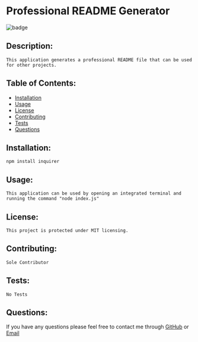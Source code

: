 # Professional README Generator
  ![badge](https://img.shields.io/badge/license-ISC-blue)
  ## Description:
    This application generates a professional README file that can be used for other projects.

  ## Table of Contents:

  * [Installation](#Installation)
  * [Usage](#usage)
  * [License](#license)
  * [Contributing](#contributing)
  * [Tests](#tests)
  * [Questions](#questions)
  
  ## Installation:
    npm install inquirer

  ## Usage:
    This application can be used by opening an integrated terminal and running the command "node index.js"
   
  ## License:
    This project is protected under MIT licensing.

  ## Contributing:
    Sole Contributor

  ## Tests:
    No Tests

  ## Questions:
  If you have any questions please feel free to contact me through [GitHub](https://github.com/grantf12) or [Email](gferment@gmail.com)